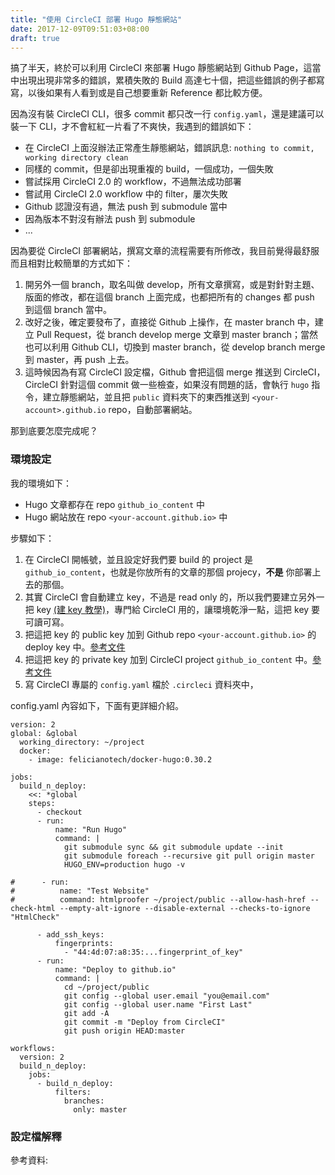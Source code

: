 ```yaml
---
title: "使用 CircleCI 部署 Hugo 靜態網站"
date: 2017-12-09T09:51:03+08:00
draft: true
---
```

搞了半天，終於可以利用 CircleCI 來部署 Hugo 靜態網站到 Github Page，這當中出現出現非常多的錯誤，累積失敗的 Build 高達七十個，把這些錯誤的例子都寫寫，以後如果有人看到或是自己想要重新 Reference 都比較方便。

因為沒有裝 CircleCI CLI，很多 commit 都只改一行 `config.yaml`，還是建議可以裝一下 CLI，才不會紅紅一片看了不爽快，我遇到的錯誤如下：

- 在 CircleCI 上面沒辦法正常產生靜態網站，錯誤訊息: `nothing to commit, working directory clean` 
- 同樣的 commit，但是卻出現重複的 build，一個成功，一個失敗
- 嘗試採用 CircleCI 2.0 的 workflow，不過無法成功部署
- 嘗試用 CircleCI 2.0 workflow 中的 filter，屢次失敗 
- Github 認證沒有過，無法 push 到 submodule 當中
- 因為版本不對沒有辦法 push 到 submodule
- ...

因為要從 CircleCI 部署網站，撰寫文章的流程需要有所修改，我目前覺得最舒服而且相對比較簡單的方式如下：

1. 開另外一個 branch，取名叫做 develop，所有文章撰寫，或是對針對主題、版面的修改，都在這個 branch 上面完成，也都把所有的 changes 都 push 到這個 branch 當中。
2. 改好之後，確定要發布了，直接從 Github 上操作，在 master branch 中，建立 Pull Request，從 branch develop merge 文章到 master branch；當然也可以利用 Github CLI，切換到 master branch，從 develop branch merge 到 master，再 push 上去。
3. 這時候因為有寫 CircleCI 設定檔，Github 會把這個 merge 推送到 CircleCI，CircleCI 針對這個 commit 做一些檢查，如果沒有問題的話，會執行 `hugo` 指令，建立靜態網站，並且把 `public` 資料夾下的東西推送到 `<your-account>.github.io` repo，自動部署網站。

那到底要怎麼完成呢？

### 環境設定
我的環境如下：

- Hugo 文章都存在 repo `github_io_content` 中
- Hugo 網站放在 repo `<your-account.github.io>` 中

步驟如下：

1. 在 CircleCI 開帳號，並且設定好我們要 build 的 project 是 `github_io_content`，也就是你放所有的文章的那個 projecy，**不是** 你部署上去的那個。
2. 其實 CircleCI 會自動建立 key，不過是 read only 的，所以我們要建立另外一把 key [(建 key 教學)][github_key_generation]，專門給 CircleCI 用的，讓環境乾淨一點，這把 key 要可讀可寫。
3. 把這把 key 的 public key 加到 Github repo `<your-account.github.io>` 的 deploy key 中。[參考文件][circleci_readwrite_key]
4. 把這把 key 的 private key 加到 CircleCI project `github_io_content` 中。[參考文件][circleci_readwrite_key]
5. 寫 CircleCI 專屬的 `config.yaml` 檔於 `.circleci` 資料夾中，

config.yaml 內容如下，下面有更詳細介紹。
```
version: 2
global: &global
  working_directory: ~/project
  docker:
    - image: felicianotech/docker-hugo:0.30.2

jobs:
  build_n_deploy:
    <<: *global
    steps:
      - checkout
      - run:
          name: "Run Hugo"
          command: |
            git submodule sync && git submodule update --init 
            git submodule foreach --recursive git pull origin master
            HUGO_ENV=production hugo -v
      
#      - run:
#          name: "Test Website"
#          command: htmlproofer ~/project/public --allow-hash-href --check-html --empty-alt-ignore --disable-external --checks-to-ignore "HtmlCheck"

      - add_ssh_keys:
          fingerprints:
            - "44:4d:07:a8:35:...fingerprint_of_key"
      - run:
          name: "Deploy to github.io"       
          command: |
            cd ~/project/public
            git config --global user.email "you@email.com"
            git config --global user.name "First Last"
            git add -A
            git commit -m "Deploy from CircleCI"
            git push origin HEAD:master

workflows:
  version: 2
  build_n_deploy:
    jobs:
      - build_n_deploy:
          filters:
            branches:
              only: master

```

### 設定檔解釋

參考資料:

[github_key_generation]: https://help.github.com/articles/connecting-to-github-with-ssh/
[circleci_readwrite_key]: https://circleci.com/docs/1.0/adding-read-write-deployment-key/
[felicianotech-docker(git)]: https://github.com/felicianotech/docker-hugo
[deploy_guide_circleCI_post]: https://circleci.com/blog/build-test-deploy-hugo-sites/
[additional_circleCI_post]: https://circleci.com/blog/circleci-hacks-reuse-yaml-in-your-circleci-config-with-yaml/